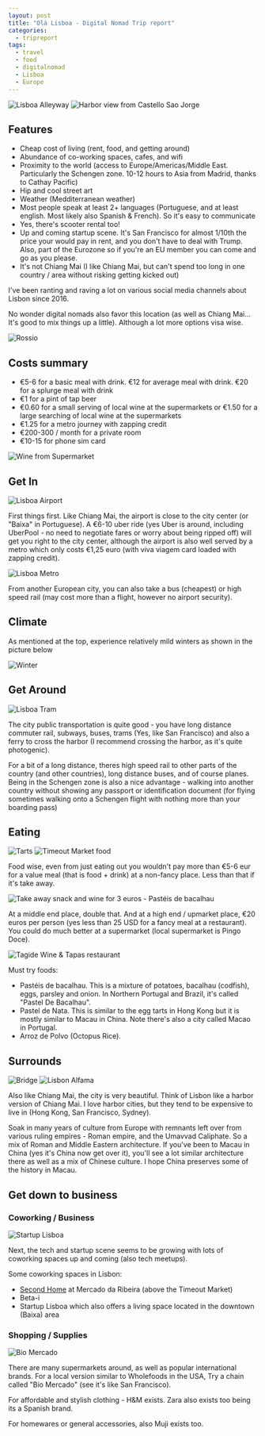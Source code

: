 ```yaml
---
layout: post
title: "Olá Lisboa - Digital Nomad Trip report"
categories:
  - tripreport
tags:
  - travel
  - food
  - digitalnomad
  - Lisboa
  - Europe
---
```


![Lisboa Alleyway](https://images.itinerantfoodie.com/nomad-trip-lisbon/resized-IMG_1309.png)
![Harbor view from Castello Sao Jorge](https://images.itinerantfoodie.com/nomad-trip-lisbon/resized-IMG_1405.png)

## Features

- Cheap cost of living (rent, food, and getting around)
- Abundance of co-working spaces, cafes, and wifi
- Proximity to the world (access to Europe/Americas/Middle East. Particularly the Schengen zone. 10-12 hours to Asia from Madrid, thanks to Cathay Pacific)
- Hip and cool street art
- Weather (Medditerranean weather)
- Most people speak at least 2+ languages (Portuguese, and at least english. Most likely also Spanish & French). So it's easy to communicate
- Yes, there's scooter rental too!
- Up and coming startup scene. It's San Francisco for almost 1/10th the price your would pay in rent, and you don't have to deal with Trump. Also, part of the Eurozone so if you're an EU member you can come and go as you please.
- It's not Chiang Mai (I like Chiang Mai, but can't spend too long in one country / area without risking getting kicked out)

I've been ranting and raving a lot on various social media channels about Lisbon since 2016.

No wonder digital nomads also favor this location (as well as Chiang Mai... It's good to mix things up a little). Although a lot more options visa wise.

![Rossio](https://images.itinerantfoodie.com/nomad-trip-lisbon/resized-rossio.png)

## Costs summary

* €5-6 for a basic meal with drink. €12 for average meal with drink. €20 for a splurge meal with drink
* €1 for a pint of tap beer
* €0.60 for a small serving of local wine at the supermarkets or €1.50 for a large searching of local wine at the supermarkets
* €1.25 for a metro journey with zapping credit
* €200-300 / month for a private room
* €10-15 for phone sim card

![Wine from Supermarket](https://images.itinerantfoodie.com/nomad-trip-lisbon/resized-supermercado_vino.png)

## Get In

![Lisboa Airport](https://images.itinerantfoodie.com/nomad-trip-lisbon/resized-lisboa_airport.png)

First things first. Like Chiang Mai, the airport is close to the city center (or "Baixa" in Portuguese). A €6-10  uber ride (yes Uber is around, including UberPool - no need to negotiate fares or worry about being ripped off) will get you right to the city center, although the airport is also well served by a metro which only costs €1,25 euro (with viva viagem card loaded with zapping credit).

![Lisboa Metro](https://images.itinerantfoodie.com/uploads/nomad-trip-lisbon/IMG_4763.png)

From another European city, you can also take a bus (cheapest) or high speed rail (may cost more than a flight, however no airport security).

## Climate

As mentioned at the top, experience relatively mild winters as shown in the picture below

![Winter](https://images.itinerantfoodie.com/nomad-trip-lisbon/resized-lisbon_winter_temp.png)

## Get Around

![Lisboa Tram](https://images.itinerantfoodie.com/nomad-trip-lisbon/resized-IMG_1350.png)

The city public transportation is quite good - you have long distance commuter rail, subways, buses, trams (Yes, like San Francisco) and also a ferry to cross the harbor (I recommend crossing the harbor, as it's quite photogenic).

For a bit of a long distance, theres high speed rail to other parts of the country (and other countries), long distance buses, and of course planes. Being in the Schengen zone is also a nice advantage - walking into another country without showing any passport or identification document (for flying sometimes walking onto a Schengen flight with nothing more than your boarding pass)

## Eating

![Tarts](https://images.itinerantfoodie.com/europe-coworking-2016/resized-lis-denata.png)
![Timeout Market food](https://images.itinerantfoodie.com/europe-coworking-2016/resized-lis-timeoutmarket.png)

Food wise, even from just eating out you wouldn't pay more than €5-6 eur for a value meal (that is food + drink) at a non-fancy place. Less than that if it's take away.

![Take away snack and wine for 3 euros - Pastéis de bacalhau](https://images.itinerantfoodie.com/nomad-trip-lisbon/resized-bacalhau_food.png)

At a middle end place, double that. And at a high end / upmarket place, €20 euros per person (yes less than 25 USD for a fancy meal at a restaurant). You could do much better at a supermarket (local supermarket is Pingo Doce).

![Tagide Wine & Tapas restaurant](https://images.itinerantfoodie.com/nomad-trip-lisbon/resized-IMG_1682.png)

Must try foods:

* Pastéis de bacalhau. This is a mixture of potatoes, bacalhau (codfish), eggs, parsley and onion. In Northern Portugal and Brazil, it's called "Pastel De Bacalhau".
* Pastel de Nata. This is similar to the egg tarts in Hong Kong but it is mostly similar to Macau in China. Note there's also a city called Macao in Portugal.
* Arroz de Polvo (Octopus Rice).

## Surrounds

![Bridge](https://images.itinerantfoodie.com/europe-coworking-2016/resized-lis-bridge.png)
![Lisbon Alfama](https://d3hs7z89jfjpsh.cloudfront.net/websummit-2016/resized-lisbon_alfama_district.png)

Also like Chiang Mai, the city is very beautiful. Think of Lisbon like a harbor version of Chiang Mai. I love harbor cities, but they tend to be expensive to live in (Hong Kong, San Francisco, Sydney).

Soak in many years of culture from Europe with remnants left over from various ruling empires - Roman empire, and the Umavvad Caliphate. So a mix of Roman and Middle Eastern architecture. If you've been to Macau in China (yes it's China now get over it), you'll see a lot similar architecture there as well as a mix of Chinese culture. I hope China preserves some of the history in Macau.

## Get down to business

### Coworking / Business

![Startup Lisboa](https://images.itinerantfoodie.com/nomad-trip-lisbon/resized-startup_lisboa.png)

Next, the tech and startup scene seems to be growing with lots of coworking spaces up and coming (also tech meetups).

Some coworking spaces in Lisbon:

* [Second Home](https://secondhome.io/lisboa) at Mercado da Ribeira (above the Timeout Market)
* Beta-i
* Startup Lisboa which also offers a living space located in the downtown (Baixa) area

### Shopping / Supplies

![Bio Mercado](https://images.itinerantfoodie.com/uploads/nomad-trip-lisbon/IMG_4760.png)

There are many supermarkets around, as well as popular international brands. For a local version similar to Wholefoods in the USA, Try a chain called "Bio Mercado" (see it's like San Francisco).

For affordable and stylish clothing - H&M exists. Zara also exists too being its a Spanish brand.

For homewares or general accessories, also Muji exists too.
